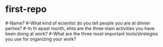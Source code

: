 # first-repo
#-Name? 
#-What kind of ecientist do you tell people you are at dinner perties?
#-In th epast month, ehta are the three main activities you have been doing at work?
#-What are the three most important tools/strstegies you use for organizing your work?
